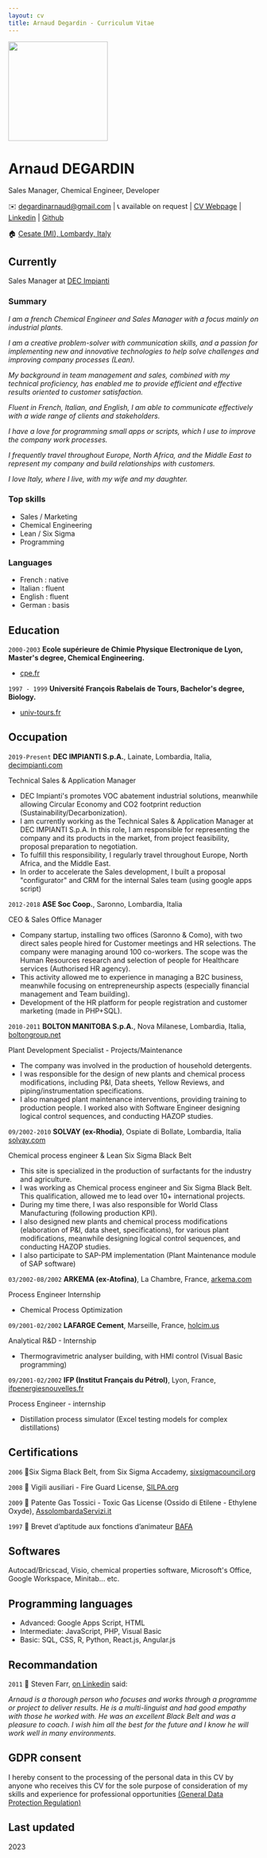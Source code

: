 ```yaml
---
layout: cv
title: Arnaud Degardin - Curriculum Vitae
---
```

<myfigure>
<img src="https://media.licdn.com/dms/image/C4E03AQFtOn-W8rJWJA/profile-displayphoto-shrink_200_200/0/1652964404901?e=1695254400&v=beta&t=Cf5zTGK2wNxJRFPmZW5WBdXK2oB_CnKp4mqPgcqxkHI"  align="center" width="200px">
</myfigure>

# Arnaud DEGARDIN
Sales Manager, Chemical Engineer, Developer

✉️ <a emailto="degardinarnaud@gmail.com">degardinarnaud@gmail.com</a>
| 📞 available on request
| <a href="https://adegard.github.io/markdown-cv/">CV Webpage</a>
| <a href="https://www.linkedin.com/in/arnauddegardin/">Linkedin</a>
| <a href="https://github.com/adegard/">Github</a>  

🏠 <a href="https://maps.app.goo.gl/QGSkvbxSjuGPVETu6">Cesate (MI), Lombardy, Italy</a> 

## Currently

Sales Manager at <a href="https://www.decimpianti.com/">DEC Impianti</a>


### Summary

*I am a french Chemical Engineer and Sales Manager with a focus mainly on industrial plants.*

*I am a creative problem-solver with communication skills, and a passion for implementing new and innovative technologies to help solve challenges and improving company processes (Lean).*
  
*My background in team management and sales, combined with my technical proficiency, has enabled me to provide efficient and effective results oriented to customer satisfaction.* 

*Fluent in French, Italian, and English, I am able to communicate effectively with a wide range of clients and stakeholders.* 

*I have a love for programming small apps or scripts, which I use to improve the company work processes.* 

*I frequently travel throughout Europe, North Africa, and the Middle East to represent my company and build relationships with customers.*

*I love Italy, where I live, with my wife and my daughter.*

### Top skills

- Sales / Marketing
- Chemical Engineering
- Lean / Six Sigma 
- Programming

### Languages

- French : native
- Italian : fluent
- English : fluent
- German : basis

## Education

`2000-2003`
__Ecole supérieure de Chimie Physique Electronique de Lyon, Master's degree, Chemical Engineering.__

- <a href="https://www.cpe.fr/">cpe.fr</a>

`1997 - 1999`
__Université François Rabelais de Tours, Bachelor's degree, Biology.__

- <a href="https://www.univ-tours.fr/">univ-tours.fr</a>

## Occupation

`2019-Present`
__DEC IMPIANTI S.p.A.__, Lainate, Lombardia, Italia, <a href="https://www.decimpianti.com/">decimpianti.com</a>

Technical Sales & Application Manager

- DEC Impianti's promotes VOC abatement industrial solutions, meanwhile allowing Circular Economy and CO2 footprint reduction (Sustainability/Decarbonization).
- I am currently working as the Technical Sales & Application Manager at DEC IMPIANTI S.p.A. In this role, I am responsible for representing the company and its products in the market, from project feasibility, proposal preparation to negotiation. 
- To fulfill this responsibility, I regularly travel throughout Europe, North Africa, and the Middle East.
- In order to accelerate the Sales development, I built a proposal "configurator" and CRM for the internal Sales team (using google apps script)

`2012-2018`
__ASE Soc Coop.__, Saronno, Lombardia, Italia 

CEO & Sales Office Manager

- Company startup, installing two offices (Saronno & Como), with two direct sales people hired for Customer meetings and HR selections. The company were managing around 100 co-workers. The scope was the Human Resources research and selection of people for Healthcare services (Authorised HR agency).
- This activity allowed me to experience in managing a B2C business, meanwhile focusing on entrepreneurship aspects (especially financial management and Team building).  
- Development of the HR platform for people registration and customer marketing (made in PHP+SQL).

`2010-2011`
__BOLTON MANITOBA S.p.A.__, Nova Milanese, Lombardia, Italia, <a href="https://www.boltongroup.net/">boltongroup.net</a>

Plant Development Specialist - Projects/Maintenance

- The company was involved in the production of household detergents. 
- I was responsible for the design of new plants and chemical process modifications, including P&I, Data sheets, Yellow Reviews, and piping/instrumentation specifications. 
- I also managed plant maintenance interventions, providing training to production people. I worked also with Software Engineer designing logical control sequences, and conducting HAZOP studies. 

`09/2002-2010`
__SOLVAY (ex-Rhodia)__, Ospiate di Bollate, Lombardia, Italia <a href="https://www.solvay.com/en/">solvay.com</a>

Chemical process engineer & Lean Six Sigma Black Belt

- This site is specialized in the production of surfactants for the industry and agriculture.
- I was working as Chemical process engineer and Six Sigma Black Belt. This qualification, allowed me to lead over 10+ international projects. 
- During my time there, I was also responsible for World Class Manufacturing (following production KPI). 
- I also designed new plants and chemical process modifications (elaboration of P&I, data sheet, specifications), for various plant modifications, meanwhile designing logical control sequences, and conducting HAZOP studies.
- I also participate to SAP-PM implementation (Plant Maintenance module of SAP software)

`03/2002-08/2002`
__ARKEMA (ex-Atofina)__, La Chambre, France, <a href="https://www.arkema.com/global/en/">arkema.com</a>

Process Engineer Internship

- Chemical Process Optimization

`09/2001-02/2002`
__LAFARGE Cement__, Marseille, France, <a href="https://www.holcim.us/">holcim.us</a>

Analytical R&D - Internship

- Thermogravimetric analyser building, with HMI control (Visual Basic programming)

`09/2001-02/2002`
__IFP (Institut Français du Pétrol)__, Lyon, France, <a href="https://www.ifpenergiesnouvelles.fr/">ifpenergiesnouvelles.fr</a>

Process Engineer - internship

- Distillation process simulator (Excel testing models for complex distillations)


## Certifications

`2006`
🏅Six Sigma Black Belt, from Six Sigma Accademy, <a href="https://www.sixsigmacouncil.org/">sixsigmacouncil.org</a>

`2008`
🏅 Vigili ausiliari - Fire Guard License, <a href="https://www.silpa.org/">SILPA.org</a>

`2009`
🏅 Patente Gas Tossici - Toxic Gas License (Ossido di Etilene - Ethylene Oxyde), <a href="https://www.assolombardaservizi.it/courses/gas-tossici-preparazione-agli-esami-per-il-conseguimento-della-patente-di-abilitazione/">AssolombardaServizi.it</a> 

`1997`
🏅 Brevet d’aptitude aux fonctions d’animateur <a href="https://www.jeunes.gouv.fr/le-brevet-d-aptitude-aux-fonctions-d-animateur-bafa-253">BAFA</a>

## Softwares 

Autocad/Bricscad, Visio, chemical properties software, Microsoft's Office, Google Workspace, Minitab... etc.

## Programming languages 

- Advanced: Google Apps Script, HTML
- Intermediate: JavaScript, PHP, Visual Basic
- Basic: SQL, CSS, R, Python, React.js, Angular.js

## Recommandation

`2011`
📣 Steven Farr, <a href="https://www.linkedin.com/in/arnauddegardin/">on Linkedin</a> said:

*Arnaud is a thorough person who focuses and works through a programme or project to deliver results. He is a multi-linguist and had good empathy with those he worked with. He was an excellent Black Belt and was a pleasure to coach. 
I wish him all the best for the future and I know he will work well in many environments.*


## GDPR consent

I hereby consent to the processing of the personal data in this CV by anyone who receives this CV for the sole purpose of consideration of my skills and experience for professional opportunities <a href="https://eur-lex.europa.eu/legal-content/EN/TXT/?uri=CELEX%3A02016R0679-20160504">(General Data Protection Regulation)</a>


## Last updated 

2023

<!-- ### Footer @adegard-->


